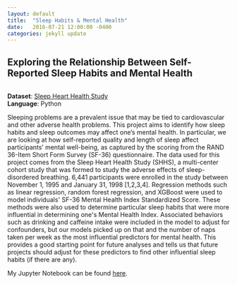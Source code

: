 ```yaml
---
layout: default
title:  "Sleep Habits & Mental Health"
date:   2016-07-21 12:00:00 -0400
categories: jekyll update
---
```


<h2> Exploring the Relationship Between Self-Reported Sleep Habits and Mental Health </h2>


<div class="12u$"><span class="image fit"><img src="images/pic13.jpg" alt="" /></span></div>

**Dataset**: [Sleep Heart Health Study](https://sleepdata.org/datasets/shhs)
 <br/>
**Language**: Python

Sleeping problems are a prevalent issue that may be tied to cardiovascular and other adverse health problems. This project aims to identify how sleep habits and sleep outcomes may affect one’s mental health. In particular, we are looking at how self-reported quality and length of sleep affect participants’ mental well-being, as captured by the scoring from the RAND 36-Item Short Form Survey (SF-36) questionnaire. The data used for this project comes from the Sleep Heart Health Study (SHHS), a multi-center cohort study that was formed to study the adverse effects of sleep-disordered breathing. 6,441 participants were enrolled in the study between November 1, 1995 and January 31, 1998 [1,2,3,4]. Regression methods such as linear regression, random forest regression, and XGBoost were used to model individuals' SF-36 Mental Health Index Standardized Score. These methods were also used to determine particular sleep habits that were more influential in determining one's Mental Health Index. Associated behaviors such as drinking and caffeine intake were included in the model to adjust for confounders, but our models picked up on that and the number of naps taken per week as the most influential predictors for mental health. This provides a good starting point for future analyses and tells us that future projects should adjust for these predictors to find other influential sleep habits (if there are any).

My Jupyter Notebook can be found [here](https://github.com/katwang/Examples/blob/master/shhs_mentalhealth.ipynb).

